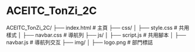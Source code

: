 # ACEITC_TonZi_2C

ACEITC_TonZi_2C/
├── index.html          # 主頁
├── css/
│   ├── style.css       # 共用樣式
│   ├── navbar.css      # 導航列
├── js/
│   ├── script.js       # 共用腳本
│   ├── navbar.js       # 導航列交互
├── img/
│   ├── logo.png        # 部門標誌
